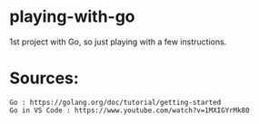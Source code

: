 # playing-with-go
1st project with Go, so just playing with a few instructions.

# Sources:
	Go : https://golang.org/doc/tutorial/getting-started
	Go in VS Code : https://www.youtube.com/watch?v=1MXIGYrMk80
